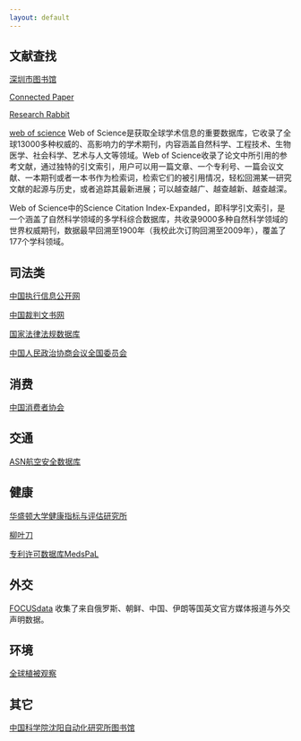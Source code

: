 ```yaml
---
layout: default
---
```

## 文献查找 
[深圳市图书馆](https://szlib.org.cn/index.html?locale=zh_CN)

[Connected Paper](https://www.connectedpapers.com/)

[Research Rabbit](https://www.researchrabbitapp.com/)

[web of science](https://www.webofscience.com)
Web of Science是获取全球学术信息的重要数据库，它收录了全球13000多种权威的、高影响力的学术期刊，内容涵盖自然科学、工程技术、生物医学、社会科学、艺术与人文等领域。Web of Science收录了论文中所引用的参考文献，通过独特的引文索引，用户可以用一篇文章、一个专利号、一篇会议文献、一本期刊或者一本书作为检索词，检索它们的被引用情况，轻松回溯某一研究文献的起源与历史，或者追踪其最新进展；可以越查越广、越查越新、越查越深。

Web of Science中的Science Citation Index-Expanded，即科学引文索引，是一个涵盖了自然科学领域的多学科综合数据库，共收录9000多种自然科学领域的世界权威期刊，数据最早回溯至1900年（我校此次订购回溯至2009年），覆盖了177个学科领域。

## 司法类
[中国执行信息公开网](http://zxgk.court.gov.cn/)

[中国裁判文书网](https://wenshu.court.gov.cn/)

[国家法律法规数据库](https://flk.npc.gov.cn/)

[中国人民政治协商会议全国委员会](http://www.cppcc.gov.cn/)

## 消费
[中国消费者协会](https://www.cca.org.cn/)

## 交通
[ASN航空安全数据库](https://aviation-safety.net/)

## 健康
[华盛顿大学健康指标与评估研究所](https://www.healthdata.org/)

[柳叶刀](https://www.thelancet.com/)

[专利许可数据库MedsPaL](https://www.medspal.org/)

## 外交
[FOCUSdata](https://focusdataproject.com/)
收集了来自俄罗斯、朝鲜、中国、伊朗等国英文官方媒体报道与外交声明数据。

## 环境
[全球植被观察](https://www.globalforestwatch.org/)

## 其它
[中国科学院沈阳自动化研究所图书馆](http://opac.sia.cn/)